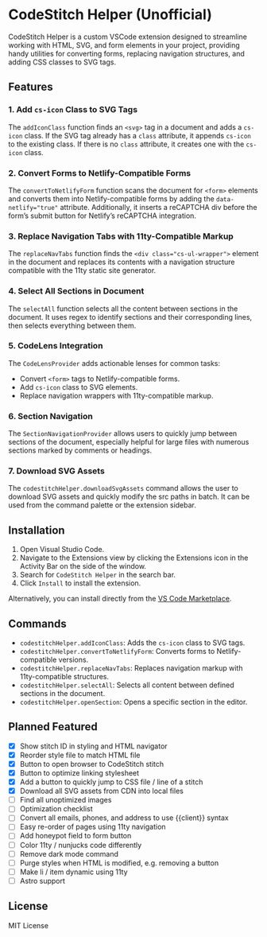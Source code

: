 # CodeStitch Helper (Unofficial)

CodeStitch Helper is a custom VSCode extension designed to streamline working with HTML, SVG, and form elements in your project, providing handy utilities for converting forms, replacing navigation structures, and adding CSS classes to SVG tags.

## Features

### 1. Add `cs-icon` Class to SVG Tags

The `addIconClass` function finds an `<svg>` tag in a document and adds a `cs-icon` class. If the SVG tag already has a `class` attribute, it appends `cs-icon` to the existing class. If there is no `class` attribute, it creates one with the `cs-icon` class.

### 2. Convert Forms to Netlify-Compatible Forms

The `convertToNetlifyForm` function scans the document for `<form>` elements and converts them into Netlify-compatible forms by adding the `data-netlify="true"` attribute. Additionally, it inserts a reCAPTCHA div before the form’s submit button for Netlify’s reCAPTCHA integration.

### 3. Replace Navigation Tabs with 11ty-Compatible Markup

The `replaceNavTabs` function finds the `<div class="cs-ul-wrapper">` element in the document and replaces its contents with a navigation structure compatible with the 11ty static site generator.

### 4. Select All Sections in Document

The `selectAll` function selects all the content between sections in the document. It uses regex to identify sections and their corresponding lines, then selects everything between them.

### 5. CodeLens Integration

The `CodeLensProvider` adds actionable lenses for common tasks:

- Convert `<form>` tags to Netlify-compatible forms.
- Add `cs-icon` class to SVG elements.
- Replace navigation wrappers with 11ty-compatible markup.

### 6. Section Navigation

The `SectionNavigationProvider` allows users to quickly jump between sections of the document, especially helpful for large files with numerous sections marked by comments or headings.

### 7. Download SVG Assets
The `codestitchHelper.downloadSvgAssets` command allows the user to download SVG assets and quickly modify the src paths in batch. It can be used from the command palette or the extension sidebar.

## Installation

1. Open Visual Studio Code.
2. Navigate to the Extensions view by clicking the Extensions icon in the Activity Bar on the side of the window.
3. Search for `CodeStitch Helper` in the search bar.
4. Click `Install` to install the extension.

Alternatively, you can install directly from the [VS Code Marketplace](https://marketplace.visualstudio.com/items?itemName=NeuDigital.codestitch-helper).

## Commands

- `codestitchHelper.addIconClass`: Adds the `cs-icon` class to SVG tags.
- `codestitchHelper.convertToNetlifyForm`: Converts forms to Netlify-compatible versions.
- `codestitchHelper.replaceNavTabs`: Replaces navigation markup with 11ty-compatible structures.
- `codestitchHelper.selectAll`: Selects all content between defined sections in the document.
- `codestitchHelper.openSection`: Opens a specific section in the editor.

## Planned Featured

- [X] Show stitch ID in styling and HTML navigator
- [X] Reorder style file to match HTML file
- [X] Button to open browser to CodeStitch stitch
- [X] Button to optimize linking stylesheet
- [X] Add a button to quickly jump to CSS file / line of a stitch
- [X] Download all SVG assets from CDN into local files
- [ ] Find all unoptimized images
- [ ] Optimization checklist
- [ ] Convert all emails, phones, and address to use {{client}} syntax
- [ ] Easy re-order of pages using 11ty navigation
- [ ] Add honeypot field to form button
- [ ] Color 11ty / nunjucks code differently
- [ ] Remove dark mode command
- [ ] Purge styles when HTML is modified, e.g. removing a button
- [ ] Make li / item dynamic using 11ty
- [ ] Astro support

## License

MIT License
